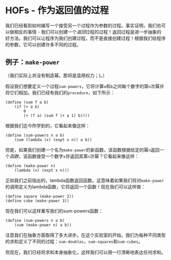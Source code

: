 # HOFs - 作为返回值的过程

我们已经看到如何编写一个接受另一个过程作为参数的过程。事实证明，我们也可以做相反的事情 - 我们可以创建一个*返回*过程的过程！返回过程是进一步抽象的好方法。我们可以让程序为我们创建过程，而不是直接创建过程！根据我们给程序的参数，它可以创建许多不同的过程。

## 例子：`make-power`

（我们实际上并没有制造幂。那将是滥用权力；)。）

假设我们想要定义一个过程`sum-powers`，它将计算`a`和`b`之间每个数字的第`n`次幂并将它们相加。我们已经有我们的`procedure`，如下所示：

```
(define (sum f a b)
    (if (> a b)
        0
        (+ (f a) (sum f (+ a 1) b)))) 
```

根据我们迄今所学到的，它看起来像这样：

```
(define (sum-powers n a b)
    (sum (lambda (x) (expt x n)) a b)) 
```

但是，如果我们创建一个名为`make-power`的新函数，该函数根据给定的幂`n`返回一个*函数*，该函数接受一个数字`x`并返回其第`n`次幂？它看起来像这样：

```
(define (make-power n)
    (lambda (x) (expt x n))) 
```

正如我们之前指出的，lambda函数返回函数。这意味着如果我们将对`make-power`的调用定义为lambda函数，它将返回一个函数！现在我们可以这样做：

```
(define square (make-power 2))
(define cube (make-power 3)) 
```

现在我们可以这样重写我们的sum-powers函数：

```
(define (sum-powers n a b)
    (sum (make-power n) a b)) 
```

注意我们在抽象方面取得了多大进步。在这个实验室的开始，我们为每种不同类型的求和定义了不同的过程：`sum-doubles`，`sum-squares`和`sum-cubes`。

但现在，我们已经将求和本身抽象化，这样我们可以用一行清晰地表达任何求和。
